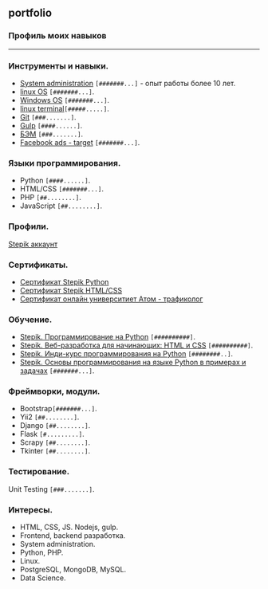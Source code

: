 ## portfolio
### Профиль моих навыков
-----------------------
### Инструменты и навыки.
* [System administration](https://en.wikipedia.org/wiki/System_administrator) `[#######...]` - опыт работы более 10 лет.
* [linux OS](https://www.linux.org) `[#######...]`.
* [Windows OS](www.microsoft.com/) `[#######...]`.
* [linux terminal](https://ubuntu.com/tutorials/command-line-for-beginners)`[#####.....]`.
* [Git](https://git-scm.com) `[###.......]`. 
* [Gulp](https://gulpjs.com) `[####......]`.
* [БЭМ](https://ru.bem.info/methodology) `[###.......]`.
* [Facebook ads - target](https://www.facebook.com/) `[#######...]`.

### Языки программирования.
* Python     `[####......]`.
* HTML/CSS   `[#######...]`. 
* PHP        `[##........]`.
* JavaScript `[##........]`.

### Профили.
[Stepik аккаунт](https://stepik.org/users/242248235)

### Сертификаты.
* [Сертификат Stepik Python](https://stepik.org/cert/368450)
* [Сертификат Stepik HTML/CSS](https://stepik.org/cert/785650)
* [Сертификат онлайн университиет Атом - трафиколог](https://github.com/eds2109/my_portfolio/blob/master/Sertificat_Atom.png)

### Обучение.
* [Stepik. Программирование на Python](https://stepik.org/course/67) `[##########]`.
* [Stepik. Веб-разработка для начинающих: HTML и CSS](https://stepik.org/course/38218) `[##########]`.
* [Stepik. Инди-курс программирования на Python](https://stepik.org/course/63085) `[########..]`.
* [Stepik. Основы программирования на языке Python в примерах и задачах](https://stepik.org/course/58638) `[#######...]`.

### Фреймворки, модули.
* Bootstrap`[#######...]`.
* Yii2     `[##........]`.
* Django   `[##........]`.
* Flask    `[#.........]`.
* Scrapy   `[##........]`.
* Tkinter  `[##........]`.

### Тестирование.
Unit Testing `[###.......]`.  


### Интересы. 
* HTML, CSS, JS. Nodejs, gulp.
* Frontend, backend разработка.
* System administration.
* Python, PHP.
* Linux.  
* PostgreSQL, MongoDB, MySQL. 
* Data Science.
